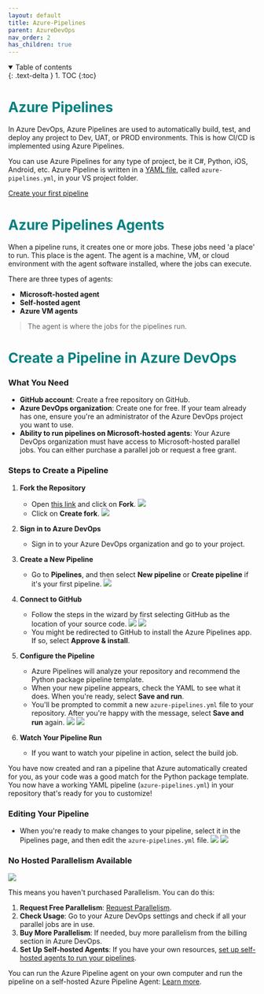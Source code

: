 ```yaml
---
layout: default
title: Azure-Pipelines
parent: AzureDevOps
nav_order: 2
has_children: true
---
```


<details open markdown="block">
  <summary>
    Table of contents
  </summary>
  {: .text-delta }
1. TOC
{:toc}
</details>

# <span style="color: Teal">Azure Pipelines</span>

In Azure DevOps, Azure Pipelines are used to automatically build, test, and deploy any project to Dev, UAT, or PROD environments. This is how CI/CD is implemented using Azure Pipelines.

You can use Azure Pipelines for any type of project, be it C#, Python, iOS, Android, etc. Azure Pipeline is written in a [YAML file](https://learn.microsoft.com/en-us/azure/devops/pipelines/get-started/pipelines-get-started?view=azure-devops), called `azure-pipelines.yml`, in your VS project folder.

[Create your first pipeline](https://learn.microsoft.com/en-us/azure/devops/pipelines/create-first-pipeline?view=azure-devops&tabs=java%2Cbrowser)

# <span style="color: Teal">Azure Pipelines Agents</span>

When a pipeline runs, it creates one or more jobs. These jobs need 'a place' to run. This place is the agent. The agent is a machine, VM, or cloud environment with the agent software installed, where the jobs can execute.

There are three types of agents:

- **Microsoft-hosted agent**
- **Self-hosted agent**
- **Azure VM agents**

> The agent is where the jobs for the pipelines run.

# <span style="color: Teal">Create a Pipeline in Azure DevOps</span>

### What You Need

- **GitHub account**: Create a free repository on GitHub.
- **Azure DevOps organization**: Create one for free. If your team already has one, ensure you're an administrator of the Azure DevOps project you want to use.
- **Ability to run pipelines on Microsoft-hosted agents**: Your Azure DevOps organization must have access to Microsoft-hosted parallel jobs. You can either purchase a parallel job or request a free grant.

### Steps to Create a Pipeline

1. **Fork the Repository**
   - Open [this link](https://github.com/Microsoft/python-sample-vscode-flask-tutorial) and click on **Fork**.
   ![](images/custom-image-2024-08-05-15-40-03.png)
   - Click on **Create fork**.
   ![](images/custom-image-2024-08-05-15-40-49.png)

2. **Sign in to Azure DevOps**
   - Sign in to your Azure DevOps organization and go to your project.

3. **Create a New Pipeline**
   - Go to **Pipelines**, and then select **New pipeline** or **Create pipeline** if it's your first pipeline.
   ![](images/custom-image-2024-08-05-15-45-28.png)

4. **Connect to GitHub**
   - Follow the steps in the wizard by first selecting GitHub as the location of your source code.
   ![](images/custom-image-2024-08-05-15-48-21.png)
   ![](images/custom-image-2024-08-05-15-49-08.png)
   - You might be redirected to GitHub to install the Azure Pipelines app. If so, select **Approve & install**.

5. **Configure the Pipeline**
   - Azure Pipelines will analyze your repository and recommend the Python package pipeline template.
   - When your new pipeline appears, check the YAML to see what it does. When you're ready, select **Save and run**.
   - You'll be prompted to commit a new `azure-pipelines.yml` file to your repository. After you're happy with the message, select **Save and run** again.
   ![](images/custom-image-2024-08-05-15-52-55.png)
   ![](images/custom-image-2024-08-05-15-55-15.png)

6. **Watch Your Pipeline Run**
   - If you want to watch your pipeline in action, select the build job.

You have now created and ran a pipeline that Azure automatically created for you, as your code was a good match for the Python package template. You now have a working YAML pipeline (`azure-pipelines.yml`) in your repository that's ready for you to customize!

### Editing Your Pipeline

- When you're ready to make changes to your pipeline, select it in the Pipelines page, and then edit the `azure-pipelines.yml` file.
  ![](images/custom-image-2024-08-05-16-02-38.png)
  ![](images/custom-image-2024-08-05-16-03-31.png)

### No Hosted Parallelism Available

![](images/custom-image-2024-08-05-16-07-36.png)

This means you haven't purchased Parallelism. You can do this:

1. **Request Free Parallelism**: [Request Parallelism](https://aka.ms/azpipelines-parallelism-request).
2. **Check Usage**: Go to your Azure DevOps settings and check if all your parallel jobs are in use.
3. **Buy More Parallelism**: If needed, buy more parallelism from the billing section in Azure DevOps.
4. **Set Up Self-hosted Agents**: If you have your own resources, [set up self-hosted agents to run your pipelines](https://docs.microsoft.com/en-us/azure/devops/pipelines/agents/v2-linux?view=azure-devops).

You can run the Azure Pipeline agent on your own computer and run the pipeline on a self-hosted Azure Pipeline Agent: [Learn more](https://learn.microsoft.com/en-us/azure/devops/pipelines/agents/agents?view=azure-devops&tabs=browser).